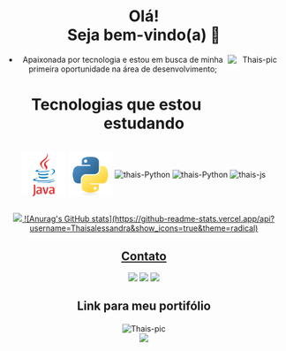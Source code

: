 <h1 align="center" >Olá!<br> Seja bem-vindo(a) 👋</h1>
<div align="center">
  <img align="right" height="100" width="100" alt="Thais-pic" title="Thais-pic" src="https://media.tenor.com/-6m2vqRjKDEAAAAj/geek-girl.gif" />
 
 - Apaixonada por tecnologia e estou em busca de minha primeira oportunidade na área de desenvolvimento;
 
 
 
##
</div>
<h1 align="center">Tecnologias que estou estudando</h1>

    
  
<div align="center"><br>
 
   <img align="middle" alt="thais-java" height="80" width="80" src="https://raw.githubusercontent.com/devicons/devicon/1119b9f84c0290e0f0b38982099a2bd027a48bf1/icons/java/java-original-wordmark.svg">
  <img align="middle" alt="thais-Python" height="80" width="80" src="https://raw.githubusercontent.com/devicons/devicon/master/icons/python/python-original.svg"> 
  <img align="middle" alt="thais-Python" height="80" width="80" src="https://upload.wikimedia.org/wikipedia/commons/thumb/6/61/HTML5_logo_and_wordmark.svg/2048px-HTML5_logo_and_wordmark.svg.png"> 
  <img align="middle" alt="thais-Python" height="80" width="60" src="https://upload.wikimedia.org/wikipedia/commons/thumb/d/d5/CSS3_logo_and_wordmark.svg/1200px-CSS3_logo_and_wordmark.svg.png">
   <img align="middle" alt="thais-js" height="60" width="60" src="https://upload.wikimedia.org/wikipedia/commons/6/6a/JavaScript-logo.png">
  
  
 

##

<div align="center">
  <a href="https://github.com/Thaisalessandra">
  <img height="140em" src="http://github-readme-streak-stats.herokuapp.com?user=Thaisalessandra&theme=cobalt&border_radius=6.4&locale=pt_BR&date_format=j%20M%5B%20Y%5D&mode=weekly"/>
    ![Anurag's GitHub stats](https://github-readme-stats.vercel.app/api?username=Thaisalessandra&show_icons=true&theme=radical)
  

</div>
  

<h2 align="center" >Contato</h2>



  <div align="center"> 
 
  <a href="https://www.instagram.com/neuroticathais/" target="_blank"><img src="https://img.shields.io/badge/-Instagram-%23E4405F?style=for-the-badge&logo=instagram&logoColor=white" target="_blank"></a>
  <a href = "mailto:taaysalessandra@gmail.com"><img src="https://img.shields.io/badge/-Gmail-%23333?style=for-the-badge&logo=gmail&logoColor=white" target="_blank"></a>
  <a href="https://www.linkedin.com/in/thais-alessandra-de-souza-costa-49a73614b/" target="_blank"><img src="https://img.shields.io/badge/-LinkedIn-%230077B5?style=for-the-badge&logo=linkedin&logoColor=white" target="_blank"></a> 
 </div>
  
  <div align="center"> 
  
  </div>
 <h2 align="center" >Link para meu portifólio</h2>
 
<div align="center">
<img align="center" height="60" width="60" alt="Thais-pic" title="Thais-pic" src="https://i.pinimg.com/originals/b6/fd/18/b6fd1893a54478eb393d13c5d1994ef7.gif" />
</div>
<div align="center">

<a href="https://portifolio-five-xi.vercel.app" target="_blank">
  <img height="80" src="https://mestreacasa.gva.es/c/document_library/get_file?folderId=500027157917&name=DLFE-2489922.gif"/></img>
  </a>
</div>

